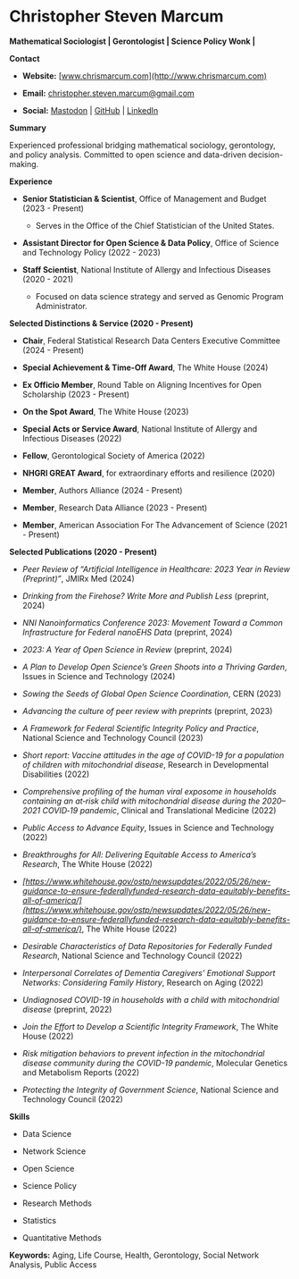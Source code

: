 # Christopher Steven Marcum

**Mathematical Sociologist | Gerontologist | Science Policy Wonk |**

**Contact**

*   **Website:** [www.chrismarcum.com](http://www.chrismarcum.com)

*   **Email:** christopher.steven.marcum@gmail.com

*   **Social:** [Mastodon](https://sciences.social/@csmarcum) | [GitHub](https://github.com/cmarcum) | [LinkedIn](https://www.linkedin.com/in/christopher-steven-marcum-15b88249/)


**Summary**

Experienced professional bridging mathematical sociology, gerontology, and policy analysis. Committed to open science and data-driven decision-making.

**Experience**

*   **Senior Statistician & Scientist**, Office of Management and Budget (2023 - Present)

    *   Serves in the Office of the Chief Statistician of the United States.

*   **Assistant Director for Open Science & Data Policy**, Office of Science and Technology Policy (2022 - 2023)

*   **Staff Scientist**, National Institute of Allergy and Infectious Diseases (2020 - 2021)

    *   Focused on data science strategy and served as Genomic Program Administrator.


**Selected Distinctions & Service (2020 - Present)**

*   **Chair**, Federal Statistical Research Data Centers Executive Committee (2024 - Present)

*   **Special Achievement & Time-Off Award**, The White House (2024)

*   **Ex Officio Member**, Round Table on Aligning Incentives for Open Scholarship (2023 - Present)

*   **On the Spot Award**, The White House (2023)

*   **Special Acts or Service Award**, National Institute of Allergy and Infectious Diseases (2022)

*   **Fellow**, Gerontological Society of America (2022)

*   **NHGRI GREAT Award**, for extraordinary efforts and resilience (2020)

*   **Member**, Authors Alliance (2024 - Present)

*   **Member**, Research Data Alliance (2023 - Present)

*   **Member**, American Association For The Advancement of Science (2021 - Present)

**Selected Publications (2020 - Present)**

*   *Peer Review of “Artificial Intelligence in Healthcare: 2023 Year in Review (Preprint)”*, JMIRx Med (2024)

*   *Drinking from the Firehose? Write More and Publish Less* (preprint, 2024)

*   *NNI Nanoinformatics Conference 2023: Movement Toward a Common Infrastructure for Federal nanoEHS Data* (preprint, 2024)

*   *2023: A Year of Open Science in Review* (preprint, 2024)

*   *A Plan to Develop Open Science’s Green Shoots into a Thriving Garden*, Issues in Science and Technology (2024)

*   *Sowing the Seeds of Global Open Science Coordination*, CERN (2023)

*   *Advancing the culture of peer review with preprints* (preprint, 2023)

*   *A Framework for Federal Scientific Integrity Policy and Practice*, National Science and Technology Council (2023)

*   *Short report: Vaccine attitudes in the age of COVID-19 for a population of children with mitochondrial disease*, Research in Developmental Disabilities (2022)

*   *Comprehensive profiling of the human viral exposome in households containing an at‐risk child with mitochondrial disease during the 2020–2021 COVID‐19 pandemic*, Clinical and Translational Medicine (2022)

*   *Public Access to Advance Equity*, Issues in Science and Technology (2022)

*   *Breakthroughs for All: Delivering Equitable Access to America’s Research*, The White House (2022)

*   *[https://www.whitehouse.gov/ostp/newsupdates/2022/05/26/new-guidance-to-ensure-federallyfunded-research-data-equitably-benefits-all-of-america/](https://www.whitehouse.gov/ostp/newsupdates/2022/05/26/new-guidance-to-ensure-federallyfunded-research-data-equitably-benefits-all-of-america/)*, The White House (2022)

*   *Desirable Characteristics of Data Repositories for Federally Funded Research*, National Science and Technology Council (2022)

*   *Interpersonal Correlates of Dementia Caregivers’ Emotional Support Networks: Considering Family History*, Research on Aging (2022)

*   *Undiagnosed COVID-19 in households with a child with mitochondrial disease* (preprint, 2022)

*   *Join the Effort to Develop a Scientific Integrity Framework*, The White House (2022)

*   *Risk mitigation behaviors to prevent infection in the mitochondrial disease community during the COVID-19 pandemic*, Molecular Genetics and Metabolism Reports (2022)

*   *Protecting the Integrity of Government Science*, National Science and Technology Council (2022)

**Skills**

*   Data Science

*   Network Science

*   Open Science

*   Science Policy

*   Research Methods

*   Statistics

*   Quantitative Methods

**Keywords:** Aging, Life Course, Health, Gerontology, Social Network Analysis, Public Access

